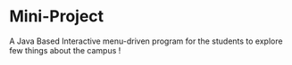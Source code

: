 # Mini-Project

A Java Based Interactive menu-driven program for the students to explore few things about the campus !
